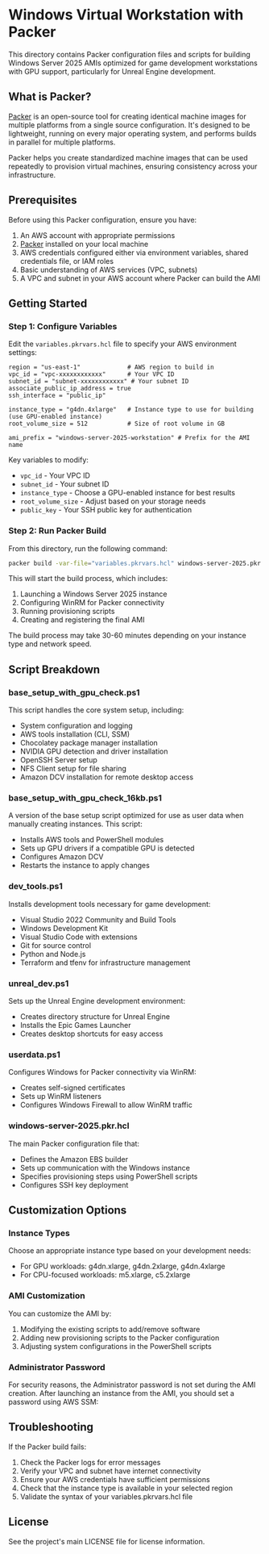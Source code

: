 # Windows Virtual Workstation with Packer

This directory contains Packer configuration files and scripts for building Windows Server 2025 AMIs optimized for game development workstations with GPU support, particularly for Unreal Engine development.

## What is Packer?

[Packer](https://www.packer.io/) is an open-source tool for creating identical machine images for multiple platforms from a single source configuration. It's designed to be lightweight, running on every major operating system, and performs builds in parallel for multiple platforms.

Packer helps you create standardized machine images that can be used repeatedly to provision virtual machines, ensuring consistency across your infrastructure.

## Prerequisites

Before using this Packer configuration, ensure you have:

1. An AWS account with appropriate permissions
2. [Packer](https://www.packer.io/downloads) installed on your local machine
3. AWS credentials configured either via environment variables, shared credentials file, or IAM roles
4. Basic understanding of AWS services (VPC, subnets)
5. A VPC and subnet in your AWS account where Packer can build the AMI

## Getting Started

### Step 1: Configure Variables

Edit the `variables.pkrvars.hcl` file to specify your AWS environment settings:

```hcl
region = "us-east-1"             # AWS region to build in
vpc_id = "vpc-xxxxxxxxxxxx"      # Your VPC ID
subnet_id = "subnet-xxxxxxxxxxxx" # Your subnet ID
associate_public_ip_address = true
ssh_interface = "public_ip"

instance_type = "g4dn.4xlarge"   # Instance type to use for building (use GPU-enabled instance)
root_volume_size = 512           # Size of root volume in GB

ami_prefix = "windows-server-2025-workstation" # Prefix for the AMI name
```

Key variables to modify:
- `vpc_id` - Your VPC ID
- `subnet_id` - Your subnet ID
- `instance_type` - Choose a GPU-enabled instance for best results
- `root_volume_size` - Adjust based on your storage needs
- `public_key` - Your SSH public key for authentication

### Step 2: Run Packer Build

From this directory, run the following command:

```bash
packer build -var-file="variables.pkrvars.hcl" windows-server-2025.pkr.hcl
```

This will start the build process, which includes:
1. Launching a Windows Server 2025 instance
2. Configuring WinRM for Packer connectivity
3. Running provisioning scripts
4. Creating and registering the final AMI

The build process may take 30-60 minutes depending on your instance type and network speed.

## Script Breakdown

### base_setup_with_gpu_check.ps1
This script handles the core system setup, including:
- System configuration and logging
- AWS tools installation (CLI, SSM)
- Chocolatey package manager installation
- NVIDIA GPU detection and driver installation
- OpenSSH Server setup
- NFS Client setup for file sharing
- Amazon DCV installation for remote desktop access

### base_setup_with_gpu_check_16kb.ps1
A version of the base setup script optimized for use as user data when manually creating instances. This script:
- Installs AWS tools and PowerShell modules
- Sets up GPU drivers if a compatible GPU is detected
- Configures Amazon DCV
- Restarts the instance to apply changes

### dev_tools.ps1
Installs development tools necessary for game development:
- Visual Studio 2022 Community and Build Tools
- Windows Development Kit
- Visual Studio Code with extensions
- Git for source control
- Python and Node.js
- Terraform and tfenv for infrastructure management

### unreal_dev.ps1
Sets up the Unreal Engine development environment:
- Creates directory structure for Unreal Engine
- Installs the Epic Games Launcher
- Creates desktop shortcuts for easy access

### userdata.ps1
Configures Windows for Packer connectivity via WinRM:
- Creates self-signed certificates
- Sets up WinRM listeners
- Configures Windows Firewall to allow WinRM traffic

### windows-server-2025.pkr.hcl
The main Packer configuration file that:
- Defines the Amazon EBS builder
- Sets up communication with the Windows instance
- Specifies provisioning steps using PowerShell scripts
- Configures SSH key deployment

## Customization Options

### Instance Types
Choose an appropriate instance type based on your development needs:
- For GPU workloads: g4dn.xlarge, g4dn.2xlarge, g4dn.4xlarge
- For CPU-focused workloads: m5.xlarge, c5.2xlarge

### AMI Customization
You can customize the AMI by:
1. Modifying the existing scripts to add/remove software
2. Adding new provisioning scripts to the Packer configuration
3. Adjusting system configurations in the PowerShell scripts

### Administrator Password
For security reasons, the Administrator password is not set during the AMI creation. After launching an instance from the AMI, you should set a password using AWS SSM:

## Troubleshooting

If the Packer build fails:
1. Check the Packer logs for error messages
2. Verify your VPC and subnet have internet connectivity
3. Ensure your AWS credentials have sufficient permissions
4. Check that the instance type is available in your selected region
5. Validate the syntax of your variables.pkrvars.hcl file

## License

See the project's main LICENSE file for license information.
